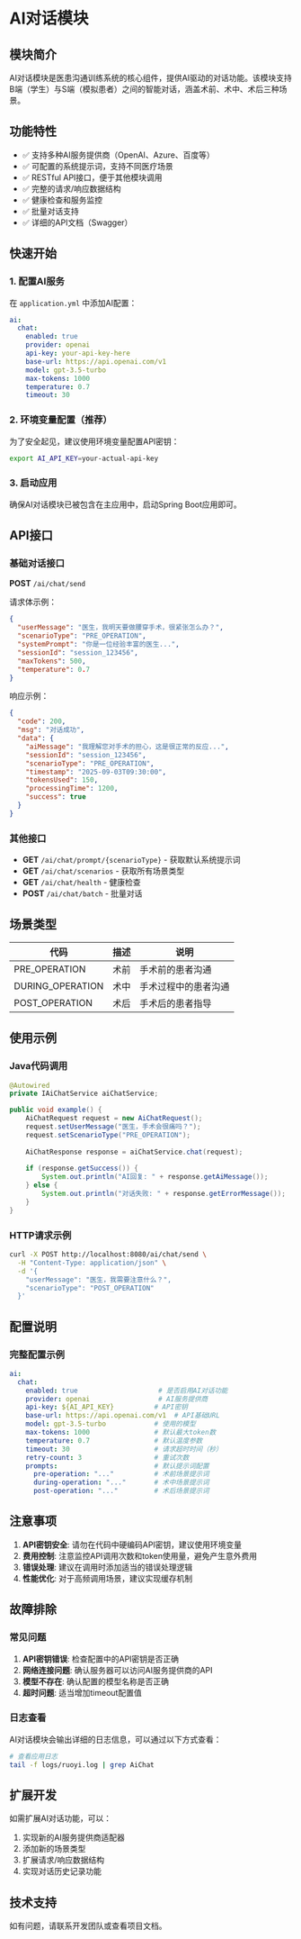 # AI对话模块

## 模块简介

AI对话模块是医患沟通训练系统的核心组件，提供AI驱动的对话功能。该模块支持B端（学生）与S端（模拟患者）之间的智能对话，涵盖术前、术中、术后三种场景。

## 功能特性

- ✅ 支持多种AI服务提供商（OpenAI、Azure、百度等）
- ✅ 可配置的系统提示词，支持不同医疗场景
- ✅ RESTful API接口，便于其他模块调用
- ✅ 完整的请求/响应数据结构
- ✅ 健康检查和服务监控
- ✅ 批量对话支持
- ✅ 详细的API文档（Swagger）

## 快速开始

### 1. 配置AI服务

在 `application.yml` 中添加AI配置：

```yaml
ai:
  chat:
    enabled: true
    provider: openai
    api-key: your-api-key-here
    base-url: https://api.openai.com/v1
    model: gpt-3.5-turbo
    max-tokens: 1000
    temperature: 0.7
    timeout: 30
```

### 2. 环境变量配置（推荐）

为了安全起见，建议使用环境变量配置API密钥：

```bash
export AI_API_KEY=your-actual-api-key
```

### 3. 启动应用

确保AI对话模块已被包含在主应用中，启动Spring Boot应用即可。

## API接口

### 基础对话接口

**POST** `/ai/chat/send`

请求体示例：
```json
{
  "userMessage": "医生，我明天要做腰穿手术，很紧张怎么办？",
  "scenarioType": "PRE_OPERATION",
  "systemPrompt": "你是一位经验丰富的医生...",
  "sessionId": "session_123456",
  "maxTokens": 500,
  "temperature": 0.7
}
```

响应示例：
```json
{
  "code": 200,
  "msg": "对话成功",
  "data": {
    "aiMessage": "我理解您对手术的担心，这是很正常的反应...",
    "sessionId": "session_123456",
    "scenarioType": "PRE_OPERATION",
    "timestamp": "2025-09-03T09:30:00",
    "tokensUsed": 150,
    "processingTime": 1200,
    "success": true
  }
}
```

### 其他接口

- **GET** `/ai/chat/prompt/{scenarioType}` - 获取默认系统提示词
- **GET** `/ai/chat/scenarios` - 获取所有场景类型
- **GET** `/ai/chat/health` - 健康检查
- **POST** `/ai/chat/batch` - 批量对话

## 场景类型

| 代码 | 描述 | 说明 |
|------|------|------|
| PRE_OPERATION | 术前 | 手术前的患者沟通 |
| DURING_OPERATION | 术中 | 手术过程中的患者沟通 |
| POST_OPERATION | 术后 | 手术后的患者指导 |

## 使用示例

### Java代码调用

```java
@Autowired
private IAiChatService aiChatService;

public void example() {
    AiChatRequest request = new AiChatRequest();
    request.setUserMessage("医生，手术会很痛吗？");
    request.setScenarioType("PRE_OPERATION");
    
    AiChatResponse response = aiChatService.chat(request);
    
    if (response.getSuccess()) {
        System.out.println("AI回复: " + response.getAiMessage());
    } else {
        System.out.println("对话失败: " + response.getErrorMessage());
    }
}
```

### HTTP请求示例

```bash
curl -X POST http://localhost:8080/ai/chat/send \
  -H "Content-Type: application/json" \
  -d '{
    "userMessage": "医生，我需要注意什么？",
    "scenarioType": "POST_OPERATION"
  }'
```

## 配置说明

### 完整配置示例

```yaml
ai:
  chat:
    enabled: true                    # 是否启用AI对话功能
    provider: openai                 # AI服务提供商
    api-key: ${AI_API_KEY}          # API密钥
    base-url: https://api.openai.com/v1  # API基础URL
    model: gpt-3.5-turbo            # 使用的模型
    max-tokens: 1000                # 默认最大token数
    temperature: 0.7                # 默认温度参数
    timeout: 30                     # 请求超时时间（秒）
    retry-count: 3                  # 重试次数
    prompts:                        # 默认提示词配置
      pre-operation: "..."          # 术前场景提示词
      during-operation: "..."       # 术中场景提示词
      post-operation: "..."         # 术后场景提示词
```

## 注意事项

1. **API密钥安全**: 请勿在代码中硬编码API密钥，建议使用环境变量
2. **费用控制**: 注意监控API调用次数和token使用量，避免产生意外费用
3. **错误处理**: 建议在调用时添加适当的错误处理逻辑
4. **性能优化**: 对于高频调用场景，建议实现缓存机制

## 故障排除

### 常见问题

1. **API密钥错误**: 检查配置中的API密钥是否正确
2. **网络连接问题**: 确认服务器可以访问AI服务提供商的API
3. **模型不存在**: 确认配置的模型名称是否正确
4. **超时问题**: 适当增加timeout配置值

### 日志查看

AI对话模块会输出详细的日志信息，可以通过以下方式查看：

```bash
# 查看应用日志
tail -f logs/ruoyi.log | grep AiChat
```

## 扩展开发

如需扩展AI对话功能，可以：

1. 实现新的AI服务提供商适配器
2. 添加新的场景类型
3. 扩展请求/响应数据结构
4. 实现对话历史记录功能

## 技术支持

如有问题，请联系开发团队或查看项目文档。
